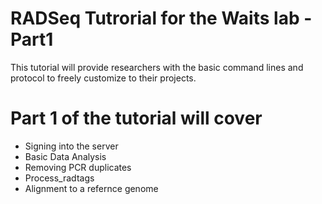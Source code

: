 # RADSeq Tutrorial for the Waits lab - Part1
This tutorial will provide researchers with the basic command lines and protocol to freely customize to their projects.

# Part 1 of the tutorial will cover
* Signing into the server
* Basic Data Analysis
* Removing PCR duplicates
* Process_radtags
* Alignment to a refernce genome
